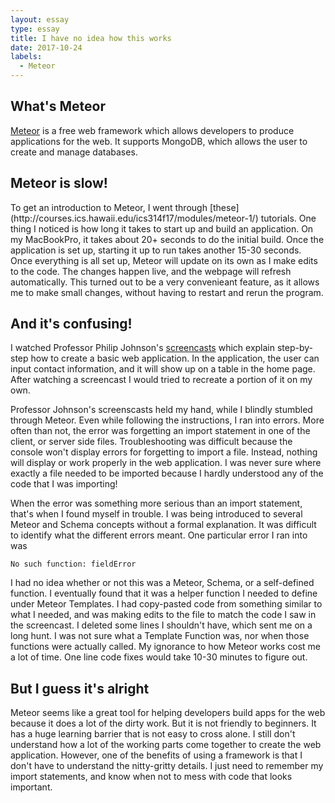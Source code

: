 ```yaml
---
layout: essay
type: essay
title: I have no idea how this works
date: 2017-10-24
labels:
  - Meteor
---
```

<h2>What's Meteor</h2>

[Meteor](https://en.wikipedia.org/wiki/Meteor_(web_framework)) is a free web framework which allows developers to produce applications for the web. It supports MongoDB, which allows the user to create and manage databases.

<h2>Meteor is slow!</h2>
To get an introduction to Meteor, I went through [these](http://courses.ics.hawaii.edu/ics314f17/modules/meteor-1/) tutorials. One thing I noticed is how long it takes to start up and build an application. On my MacBookPro, it takes about 20+ seconds to do the initial build. Once the application is set up, starting it up to run takes another 15-30 seconds. Once everything is all set up, Meteor will update on its own as I make edits to the code. The changes happen live, and the webpage will refresh automatically. This turned out to be a very convenieant feature, as it allows me to make small changes, without having to restart and rerun the program.

<h2>And it's confusing!</h2>

I watched Professor Philip Johnson's [screencasts](http://courses.ics.hawaii.edu/ics314f17/modules/meteor-2/) which explain step-by-step how to create a basic web application. In the application, the user can input contact information, and it will show up on a table in the home page. After watching a screencast I would tried to recreate a portion of it on my own.

Professor Johnson's screenscasts held my hand, while I blindly stumbled through Meteor. Even while following the instructions, I ran into errors. More often than not, the error was forgetting an import statement in one of the client, or server side files. Troubleshooting was difficult because the console won't display errors for forgetting to import a file. Instead, nothing will display or work properly in the web application. I was never sure where exactly a file needed to be imported because I hardly understood any of the code that I was importing!

When the error was something more serious than an import statement, that's when I found myself in trouble. I was being introduced to several Meteor and Schema concepts without a formal explanation. It was difficult to identify what the different errors meant. One particular error I ran into was

```
No such function: fieldError
```

I had no idea whether or not this was a Meteor, Schema, or a self-defined function. I eventually found that it was a helper function I needed to define under Meteor Templates. I had copy-pasted code from something similar to what I needed, and was making edits to the file to match the code I saw in the screencast. I deleted some lines I shouldn't have, which sent me on a long hunt. I was not sure what a Template Function was, nor when those functions were actually called. My ignorance to how Meteor works cost me a lot of time. One line code fixes would take 10-30 minutes to figure out.

<h2>But I guess it's alright</h2>

Meteor seems like a great tool for helping developers build apps for the web because it does a lot of the dirty work. But it is not friendly to beginners. It has a huge learning barrier that is not easy to cross alone. I still don't understand how a lot of the working parts come together to create the web application. However, one of the benefits of using a framework is that I don't have to understand the nitty-gritty details. I just need to remember my import statements, and know when not to mess with code that looks important.
